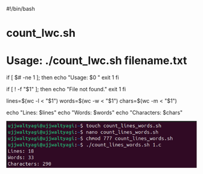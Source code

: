 #!/bin/bash
# count_lwc.sh
# Usage: ./count_lwc.sh filename.txt

if [ $# -ne 1 ]; then
  echo "Usage: $0 <filename>"
  exit 1
fi

if [ ! -f "$1" ]; then
  echo "File not found."
  exit 1
fi

lines=$(wc -l < "$1")
words=$(wc -w < "$1")
chars=$(wc -m < "$1")

echo "Lines: $lines"
echo "Words: $words"
echo "Characters: $chars"

![](../images/2025-10-24-22-42-36.png)